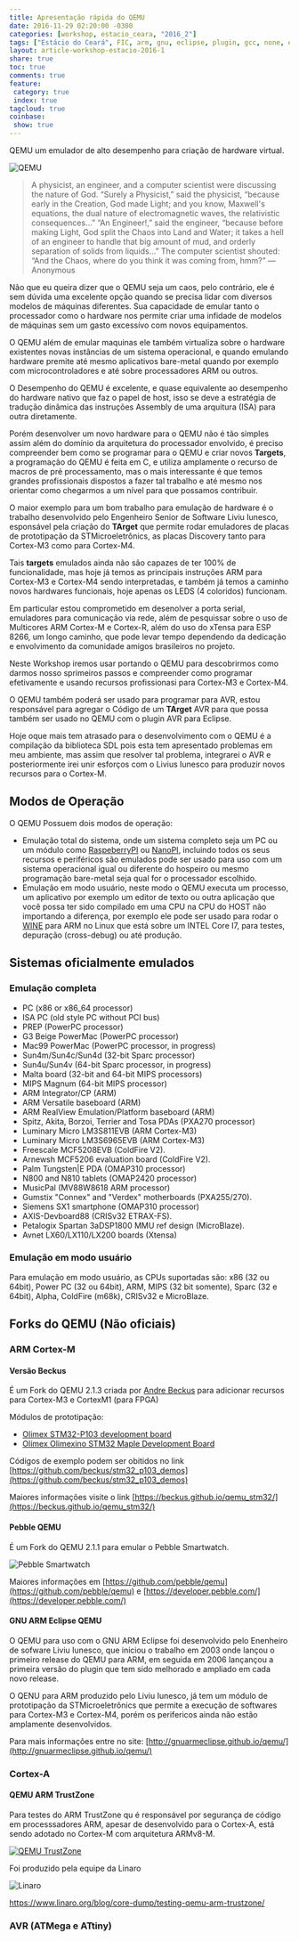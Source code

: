 ```yaml
---
title: Apresentação rápida do QEMU
date: 2016-11-29 02:20:00 -0300
categories: [workshop, estacio_ceara, "2016_2"]
tags: ["Estácio do Ceará", FIC, arm, gnu, eclipse, plugin, gcc, none, eabi, Workshop, pranejamento]
layout: article-workshop-estacio-2016-1
share: true
toc: true
comments: true
feature:
 category: true
 index: true
tagcloud: true
coinbase:
 show: true
---
```


QEMU um emulador de alto desempenho para criação de hardware virtual.

<!--more-->

![QEMU](/images/QEMU/Qemu-logo.png)

> A physicist, an engineer, and a computer scientist were discussing the nature of God. “Surely a Physicist,” said the physicist, “because early in the Creation, God made Light; and you know, Maxwell's equations, the dual nature of electromagnetic waves, the relativistic consequences...” “An Engineer!,” said the engineer, “because before making Light, God split the Chaos into Land and Water; it takes a hell of an engineer to handle that big amount of mud, and orderly separation of solids from liquids...” The computer scientist shouted: “And the Chaos, where do you think it was coming from, hmm?”
—Anonymous

Não que eu queira dizer que o QEMU seja um caos, pelo contrário, ele é sem dúvida uma excelente opção quando se precisa lidar com diversos modelos de máquinas diferentes. Sua capacidade de emular tanto o processador como o hardware nos permite criar uma infidade de modelos de máquinas sem um gasto excessívo com novos equipamentos.

O QEMU além de emular maquinas ele também virtualiza sobre o hardware existentes novas instâncias de um sistema operacional,  e quando emulando hardware premite até mesmo aplicativos bare-metal quando por exemplo com microcontroladores e até sobre processadores ARM ou outros.

O Desempenho do QEMU é excelente, e quase equivalente ao desempenho do hardware nativo que faz o papel de host, isso se deve a estratégia de tradução dinâmica das instruções Assembly de uma arquitura (ISA) para outra diretamente.

Porém desenvolver um novo hardware para o QEMU não é tão simples assim além do domínio da arquitetura do processador envolvido, é preciso compreender bem como se programar para o QEMU e criar novos **Targets**, a programação do QEMU é feita em C, e utiliza amplamente o recurso de macros de pré processamento, mas o mais interessante é que temos grandes profissionais dispostos a fazer tal trabalho e até mesmo nos orientar como chegarmos a um nível para que possamos contribuir.

O maior exemplo para um bom trabalho para emulação de hardware é o trabalho desenvolvido pelo Engenheiro Senior de Software Liviu Iunesco, esponsável pela criação do **TArget** que permite rodar emuladores de placas de prototipação da STMicroeletrônics, as placas Discovery tanto para Cortex-M3 como para Cortex-M4.

Tais **targets** emulados ainda não são capazes de ter 100% de funcionalidade, mas hoje já temos as principais instruções ARM para Cortex-M3 e Cortex-M4 sendo interpretadas, e também já temos a caminho novos hardwares funcionais, hoje apenas os LEDS (4 coloridos) funcionam.

Em particular estou comprometido em desenolver a porta serial, emuladores para comunicação via rede, além de pesquissar sobre o uso de Multicores ARM Cortex-M e Cortex-R, além do uso do xTensa para ESP 8266, um longo caminho, que pode levar tempo dependendo da dedicação e envolvimento da comunidade  amigos brasileiros no projeto.

Neste Workshop iremos usar portando o QEMU para descobrirmos como darmos nosso sprimeiros passos e compreender como programar efetivamente e usando recursos profissionasi para Cortex-M3 e Cortex-M4.

O QEMU também poderá ser usado para programar para AVR, estou responsável para agregar o Código de um **TArget** AVR para que possa também ser usado no QEMU com o plugin AVR para Eclipse.

Hoje oque mais tem atrasado para o desenvolvimento com o QEMU é a compilação da biblioteca SDL pois esta tem apresentado problemas em meu ambiente, mas assim que resolver tal problema, integrarei o AVR e posteriormente irei unir esforços com o Livius Iunesco para produzir novos recursos para o Cortex-M.

## Modos de Operação

O QEMU Possuem dois modos de operação:

 * Emulação total do sistema, onde um sistema completo seja um PC ou um módulo como [RaspeberryPI](/raspberrypi) ou [NanoPI](/nanopi), incluindo todos os seus recursos e periféricos são emulados pode ser usado para uso com um sistema operacional igual ou diferente do hospeiro ou mesmo programação bare-metal seja qual for o processador escolhido.
 * Emulação em modo usuário, neste modo o QEMU executa um processo, um aplicativo por exemplo um editor de texto ou outra aplicação que você possa ter sido compilado em uma CPU na CPU do HOST não importando a diferença, por exemplo ele pode ser usado para rodar o [WINE](http://www.winehq.org) para ARM no Linux que está sobre um INTEL Core I7, para testes, depuração (cross-debug) ou até produção.

## Sistemas oficialmente emulados

### Emulação completa

 * PC (x86 or x86_64 processor)
 * ISA PC (old style PC without PCI bus)
 * PREP (PowerPC processor)
 * G3 Beige PowerMac (PowerPC processor)
 * Mac99 PowerMac (PowerPC processor, in progress)
 * Sun4m/Sun4c/Sun4d (32-bit Sparc processor)
 * Sun4u/Sun4v (64-bit Sparc processor, in progress)
 * Malta board (32-bit and 64-bit MIPS processors)
 * MIPS Magnum (64-bit MIPS processor)
 * ARM Integrator/CP (ARM)
 * ARM Versatile baseboard (ARM)
 * ARM RealView Emulation/Platform baseboard (ARM)
 * Spitz, Akita, Borzoi, Terrier and Tosa PDAs (PXA270 processor)
 * Luminary Micro LM3S811EVB (ARM Cortex-M3)
 * Luminary Micro LM3S6965EVB (ARM Cortex-M3)
 * Freescale MCF5208EVB (ColdFire V2).
 * Arnewsh MCF5206 evaluation board (ColdFire V2).
 * Palm Tungsten|E PDA (OMAP310 processor)
 * N800 and N810 tablets (OMAP2420 processor)
 * MusicPal (MV88W8618 ARM processor)
 * Gumstix "Connex" and "Verdex" motherboards (PXA255/270).
 * Siemens SX1 smartphone (OMAP310 processor)
 * AXIS-Devboard88 (CRISv32 ETRAX-FS).
 * Petalogix Spartan 3aDSP1800 MMU ref design (MicroBlaze).
 * Avnet LX60/LX110/LX200 boards (Xtensa)

### Emulação em modo usuário

Para emulação em modo usuário, as CPUs suportadas são: x86 (32 ou 64bit), Power PC (32 ou 64bit), ARM, MIPS (32 bit somente), Sparc (32 e 64bit), Alpha, ColdFire (m68k), CRISv32 e MicroBlaze.

## Forks do QEMU (Não oficiais)

### ARM Cortex-M

#### Versão Beckus

É um Fork do QEMU 2.1.3 criada por [Andre Beckus](https://github.com/beckus) para adicionar recursos para Cortex-M3 e CortexM1 (para FPGA)

Módulos de prototipação:

 * [Olimex STM32-P103 development board](https://github.com/beckus/qemu_stm32/blob/stm32/hw/arm/stm32_p103.c)
 * [Olimex Olimexino STM32 Maple Development Board](https://github.com/beckus/qemu_stm32/blob/stm32/hw/arm/stm32_maple.c)
 
Códigos de exemplo podem ser obitidos no link [https://github.com/beckus/stm32_p103_demos](https://github.com/beckus/stm32_p103_demos)

Maiores informações visite o link [https://beckus.github.io/qemu_stm32/](https://beckus.github.io/qemu_stm32/)

#### Pebble QEMU

É um Fork do QEMU 2.1.1 para emular o Pebble Smartwatch.

![Pebble Smartwatch](/images/pebble/pebble_classic_smartwatch-black.jpg)

Maiores informações em [https://github.com/pebble/qemu](https://github.com/pebble/qemu) e [https://developer.pebble.com/](https://developer.pebble.com/)

#### GNU ARM Eclipse QEMU

O QEMU para uso com o GNU ARM Eclipse foi desenvolvido pelo Enenheiro de sofware Liviu Iunesco, que iniciou o trabalho em 2003 onde lançou o primeiro release do QEMU para ARM, em seguida em 2006 lançançou a primeira versão do plugin que tem sido melhorado e ampliado em cada novo release.

O QENU para ARM produzido pelo Liviu Iunesco, já tem um módulo de prototipação da STMicroeletrônics que permite a execução de softwares para Cortex-M3 e Cortex-M4, porém os perifericos ainda não estão amplamente desenvolvidos.

Para mais informações entre no site: [http://gnuarmeclipse.github.io/qemu/](http://gnuarmeclipse.github.io/qemu/)

### Cortex-A

#### QEMU ARM TrustZone

Para testes do ARM TrustZone qu é responsável por segurança de código em processsadores ARM, apesar de desenvolvido para o Cortex-A, está sendo adotado no Cortex-M com arquitetura ARMv8-M.

[![QEMU TrustZone](/images/QEMU/trustzone/qemu-trusted.jpg)](https://www.linaro.org/blog/core-dump/arm-trustzone-qemu/)

Foi produzido pela equipe da Linaro

![Linaro](/images/linaro/linaro-log.png)

https://www.linaro.org/blog/core-dump/testing-qemu-arm-trustzone/

### AVR (ATMega e ATtiny)
